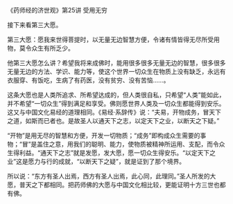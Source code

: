 《药师经的济世观》第25讲 受用无穷

接下来看第三大愿。

第三大愿：愿我来世得菩提时，以无量无边智慧方便，令诸有情皆得无尽所受用物，莫令众生有所乏少。

他第三大愿怎么讲？希望我将来成佛时，能用很多很多无量无边的智慧，很多很多无量无边的方法、学识、能力等，使这个世界一切众生在物质上没有缺乏，永远有衣服穿、有饭吃，生病了有药医，没有贫穷、没有苦恼……。

这条大愿也是人类所追求、所希望达成的，但人类很自私，只希望“人类”能如此，并不希望“一切众生”得到满足和享受。佛则愿世界人类及一切众生都能得到安乐。这又与中国文化易经的道理相同。《易经·系辞传》说：“夫易，开物成务，冒天下之道，如斯而已者也。是故圣人以通天下之志，以定天下之业，以断天之下疑。”

“开物”是用无尽的智慧和方便，开发一切物质；“成务”即构成众生需要的事物；“冒”是盖住之意，用我们的聪明、能力，使物质被精神所运用、支配，而令众生得利益。“通天下之志”就是发愿，发大愿，愿一切众生得安乐。“以定天下之业”这是愿力与行的成就，“以断天下之疑”，就是证到了那个境界。

所以说：“东方有圣人出焉，西方有圣人出焉，此心同，此理同。”圣人所发的大愿，普天之下都相同。把药师佛的大愿与中国文化相比较，更能证明十方三世也都有佛。